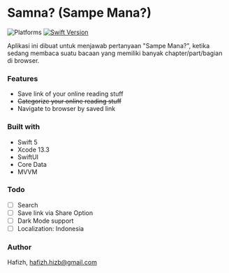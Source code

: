 # Samna? (Sampe Mana?)

![Platforms](https://img.shields.io/badge/platform-iOS-lightgrey.svg)
[![Swift Version](https://img.shields.io/badge/Swift-5-F16D39.svg?style=flat)](https://developer.apple.com/swift)

Aplikasi ini dibuat untuk menjawab pertanyaan "Sampe Mana?", ketika sedang membaca suatu bacaan yang memiliki banyak chapter/part/bagian di browser.

### Features
* Save link of your online reading stuff
* ~~Categorize your online reading stuff~~
* Navigate to browser by saved link

### Built with
* Swift 5
* Xcode 13.3
* SwiftUI
* Core Data
* MVVM

### Todo
- [ ] Search
- [ ] Save link via Share Option
- [ ] Dark Mode support
- [ ] Localization: Indonesia

### Author
Hafizh, hafizh.hizb@gmail.com
